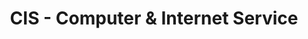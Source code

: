 ---
title: "CIS - Computer & Internet Service"
url: /oelsnitz-erzgeb/cis-computer-und-internet-service/
shop: Computer
---